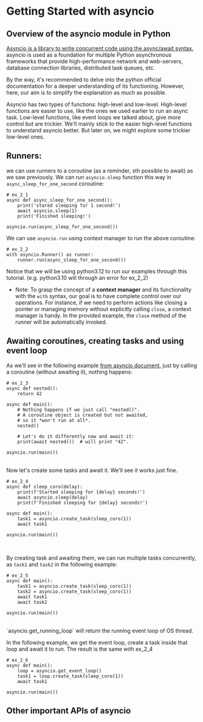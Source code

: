# Getting Started with asyncio
## Overview of the asyncio module in Python

[Asyncio is a library to write concurrent code using the async/await syntax.](https://docs.python.org/3/library/asyncio.html) <br>
asyncio is used as a foundation for multiple Python asynchronous frameworks that provide high-performance network and web-servers, database connection libraries, distributed task queues, etc.

By the way, it's recommended to delve into the python official documentation for a deeper
understanding of its functioning. However, here, our aim is to simplify the explanation as much as possible.

Asyncio has two types of functions: high-level and low-level. 
High-level functions are easier to use, like the ones we used earlier to run an async task. 
Low-level functions, like event loops we talked about, give more control but are trickier. 
We'll mainly stick to the easier high-level functions to understand asyncio better. 
But later on, we might explore some trickier low-level ones.

## Runners:
we can use runners to a coroutine (as a reminder, sth possible to await) as we saw previously.
We can run `asyncio.sleep` function this way in `async_sleep_for_one_second` coroutine:

```python3
# ex_2_1
async def async_sleep_for_one_second():
    print('stared sleeping for 1 second!')
    await asyncio.sleep(1)
    print('Finished sleeping!')

asyncio.run(async_sleep_for_one_second())
```

We can use `asyncio.run` using context manager to run the above coroutine:
```python3
# ex_2_2
with asyncio.Runner() as runner:
    runner.run(async_sleep_for_one_second())
```
Notice that we will be using python3.12 to run our examples through this tutorial.
(e.g. python3.10 will through an error for ex_2_2)

* Note: To grasp the concept of a **context manager** and its functionality with the `with` syntax, 
our goal is to have complete control over our operations. 
For instance, if we need to perform actions like closing a pointer or managing memory without explicitly calling `close`, 
a context manager is handy. In the provided example, the `close` method of the runner will be automatically invoked.

## Awaiting coroutines, creating tasks and using event loop
As we'll see in the following example 
[from asyncio document](https://docs.python.org/3/library/asyncio-task.html#awaitables), 
just by calling a coroutine (without awaiting it), nothing happens:
```python3
# ex_2_3
async def nested():
    return 42

async def main():
    # Nothing happens if we just call "nested()".
    # A coroutine object is created but not awaited,
    # so it *won't run at all*.
    nested()

    # Let's do it differently now and await it:
    print(await nested())  # will print "42".

asyncio.run(main())
```
<br>
Now let's create some tasks and await it. We'll see it works just fine.

```python3
# ex_2_4
async def sleep_coro(delay):
    print(f'Started sleeping for {delay} seconds!')
    await asyncio.sleep(delay)
    print(f'Finished sleeping for {delay} seconds!')

async def main():
    task1 = asyncio.create_task(sleep_coro(1))
    await task1

asyncio.run(main())
```
<br>

By creating task and awaiting them, we can run multiple tasks concurrently, as `task1` and `task2` in the following example:
```python3
# ex_2_5
async def main():
    task1 = asyncio.create_task(sleep_coro(1))
    task2 = asyncio.create_task(sleep_coro(1))
    await task1
    await task2

asyncio.run(main())
```
<br>
`asyncio.get_running_loop` will return the running event loop of OS thread.


In the following example, we get the event loop, create a task inside that loop and await it to run.
The result is the same with ex_2_4
```python3
# ex_2_6
async def main():
    loop = asyncio.get_event_loop()
    task1 = loop.create_task(sleep_coro(1))
    await task1

asyncio.run(main())
```


## Other important APIs of asyncio
